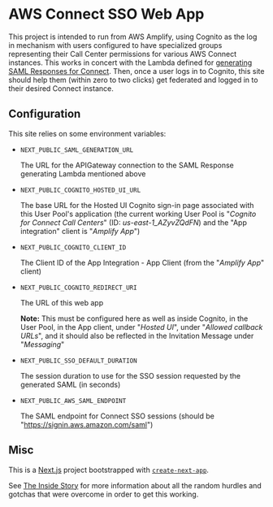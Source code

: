 # AWS Connect SSO Web App

This project is intended to run from AWS Amplify, using Cognito as the log in
mechanism with users configured to have specialized groups representing their
Call Center permissions for various AWS Connect instances. This works in concert
with the Lambda defined for
[generating SAML Responses for Connect](https://github.com/newjersey/custom-aws-idp).
Then, once a user logs in to Cognito, this site should help them (within zero to
two clicks) get federated and logged in to their desired Connect instance.

## Configuration

This site relies on some environment variables:

- `NEXT_PUBLIC_SAML_GENERATION_URL`

  The URL for the APIGateway connection to the SAML Response generating Lambda
  mentioned above

- `NEXT_PUBLIC_COGNITO_HOSTED_UI_URL`

  The base URL for the Hosted UI Cognito sign-in page associated with this
  User Pool's application (the current working User Pool is "_Cognito for
  Connect Call Centers_" (ID: _us-east-1_AZyvZQdFN_) and the "App integration"
  client is "_Amplify App_")

- `NEXT_PUBLIC_COGNITO_CLIENT_ID`

  The Client ID of the App Integration - App Client (from the "_Amplify App_"
  client)

- `NEXT_PUBLIC_COGNITO_REDIRECT_URI`

  The URL of this web app

  **Note:** This must be configured here as well as inside Cognito, in the
  User Pool, in the App client, under "_Hosted UI_", under "_Allowed callback
  URLs_", and it should also be reflected in the Invitation Message under
  "_Messaging_"

- `NEXT_PUBLIC_SSO_DEFAULT_DURATION`

  The session duration to use for the SSO session requested by the generated
  SAML (in seconds)

- `NEXT_PUBLIC_AWS_SAML_ENDPOINT`

  The SAML endpoint for Connect SSO sessions (should be
  "https://signin.aws.amazon.com/saml")

## Misc

This is a [Next.js](https://nextjs.org/) project bootstrapped with
[`create-next-app`](https://github.com/vercel/next.js/tree/canary/packages/create-next-app).

See [The Inside Story](docs/THE_INSIDE_STORY.md) for more information about all
the random hurdles and gotchas that were overcome in order to get this working.

